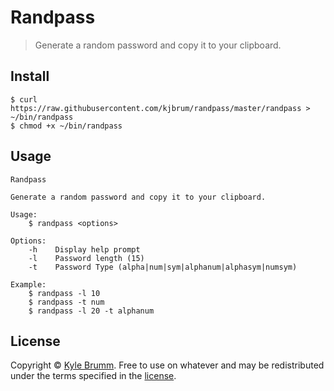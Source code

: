 # Randpass

> Generate a random password and copy it to your clipboard.


## Install

```
$ curl https://raw.githubusercontent.com/kjbrum/randpass/master/randpass > ~/bin/randpass
$ chmod +x ~/bin/randpass
```


## Usage

```
Randpass

Generate a random password and copy it to your clipboard.

Usage:
    $ randpass <options>

Options:
    -h    Display help prompt
    -l    Password length (15)
    -t    Password Type (alpha|num|sym|alphanum|alphasym|numsym)

Example:
    $ randpass -l 10
    $ randpass -t num
    $ randpass -l 20 -t alphanum
```


## License

Copyright © [Kyle Brumm](http://kylebrumm.com). Free to use on whatever and may be redistributed under the terms specified in the [license](LICENSE.md).
